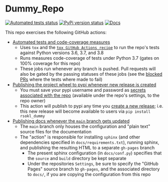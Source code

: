 # Dummy_Repo

[![Automated tests status](https://github.com/rsokl/Dummy_Repo/workflows/Tests/badge.svg)](https://github.com/rsokl/Dummy_Repo/actions?query=workflow%3ATests+branch%3Amain)
[![PyPi version status](https://img.shields.io/pypi/v/rsokl_dummy.svg)](https://pypi.python.org/pypi/rsokl_dummy)
[![Docs](https://github.com/rsokl/Dummy_Repo/workflows/github%20pages/badge.svg)](https://github.com/rsokl/Dummy_Repo/actions?query=workflow%3A%22github+pages%22)


This repo exercises the following GitHub actions:
- [Automated tests and code-coverage measures](https://github.com/rsokl/Dummy_Repo/blob/main/.github/workflows/tox_run.yml)
  - Uses `tox` and the [`tox GitHub Actions recipe`](https://github.com/ymyzk/tox-gh-actions) to run the repo's tests against
  Python versions 3.6, 3.7, and 3.8
  - Runs measures code-coverage of tests under Python 3.7 (gates on 100% coverage for this repo)
  - These jobs run whenever any branch is pushed. Pull requests will also be gated by the passing statuses of these jobs
  (see the [blocked PRs](https://github.com/rsokl/Dummy_Repo/pulls) where the tests where made to fail)
- [Publishing the project wheel to pypi whenever new release is created](https://github.com/rsokl/Dummy_Repo/blob/main/.github/workflows/pypi_publish.yml)
  - You must save your pypi username and password as [secrets associated with the repo](https://github.com/rsokl/Dummy_Repo/settings/secrets/actions)
  (available under the repo's settings, to the repo owner)
  - This action will publish to pypi any time you [create a new release](https://github.com/rsokl/Dummy_Repo/releases/tag/v0.1.1); i.e. this
  new release will become available to users via `pip install rsokl_dummy`
- [Publishing docs whenever the `main` branch gets updated](https://github.com/rsokl/Dummy_Repo/blob/main/.github/workflows/publish_docs.yml)
  - The `main` branch only houses the configuration and "plain text" source files for the documentation
  - The "action" is responsible for installing `sphinx` (and other dependencies specified in `docs/requirements.txt`), running sphinx, and
  publishing the resulting HTML to a separate `gh-pages` branch
    - The present sphinx configuration (in `docs/conf.py`) specifies that the `source` and `build` directory be kept separate
    - Under the repositories `Settings`, be sure to specify the "GitHub Pages" source branch to `gh-pages`, and the associated
    directory to `docs/`, if you are copying the configuration from this repo


